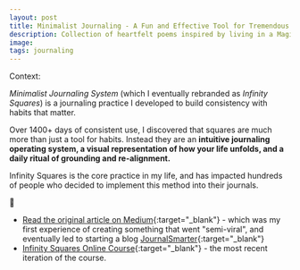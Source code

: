 ```yaml
---
layout: post
title: Minimalist Journaling - A Fun and Effective Tool for Tremendous Habit Change
description: Collection of heartfelt poems inspired by living in a Magical Forest.
image:
tags: journaling
---
```


Context: 

*Minimalist Journaling System* (which I eventually rebranded as *Infinity Squares*) is a journaling practice I developed to build consistency with habits that matter.

Over 1400+ days of consistent use, I discovered that squares are much more than just a tool for habits. Instead they are an **intuitive journaling operating system, a visual representation of how your life unfolds, and a daily ritual of grounding and re-alignment.**

Infinity Squares is the core practice in my life, and has impacted hundreds of people who decided to implement this method into their journals.

📖

- [Read the original article on Medium](https://betterhumans.pub/draft-how-to-hack-your-brain-to-achieve-consistency-that-lasts-7f5fdc520d28){:target="_blank"} - which was my first experience of creating something that went "semi-viral", and eventually led to starting a blog [JournalSmarter](https://journalsmarter.com/){:target="_blank"}
- [Infinity Squares Online Course](https://infinitysquares.xyz/){:target="_blank"} - the most recent iteration of the course.
